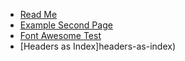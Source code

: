 - [Read Me](README)
- [Example Second Page](second-page)
- [Font Awesome Test](font-awesome)
- [Headers as Index]headers-as-index)
